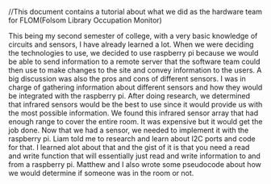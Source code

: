 //This document contains a tutorial about what we did as the hardware team for FLOM(Folsom Library Occupation Monitor)

This being my second semester of college, with a very basic knowledge of circuits and sensors, I have already learned a lot. When we were deciding the technologies to use, we decided to use raspberry pi because we would be able to send information to a remote server that the software team could then use to make changes to the site and convey information to the users. A big discussion was also the pros and cons of different
sensors. I was in charge of gathering information about different sensors and how
they would be integrated with the raspberry pi. After doing research, we determined
that infrared sensors would be the best to use since it would provide us with the most
possible information. We found this infrared sensor array that had enough range to cover the entire room.
It was expensive but it would get the job done. Now that we had a sensor, we needed to implement it
with the raspberry pi. Liam told me to research and learn about I2C ports and code for that.
I learned alot about that and the gist of it is that you need a read and write function
that will essentially just read and write information to and from a raspberry pi.
Matthew and I also wrote some pseudocode about how we would determine if someone was in the room or not.
